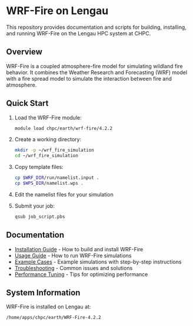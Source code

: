 # WRF-Fire on Lengau

This repository provides documentation and scripts for building, installing, and running WRF-Fire on the Lengau HPC system at CHPC.

## Overview

WRF-Fire is a coupled atmosphere-fire model for simulating wildland fire behavior. It combines the Weather Research and Forecasting (WRF) model with a fire spread model to simulate the interaction between fire and atmosphere.

## Quick Start

1. Load the WRF-Fire module:
   ```bash
   module load chpc/earth/wrf-fire/4.2.2
   ```

2. Create a working directory:
   ```bash
   mkdir -p ~/wrf_fire_simulation
   cd ~/wrf_fire_simulation
   ```

3. Copy template files:
   ```bash
   cp $WRF_DIR/run/namelist.input .
   cp $WPS_DIR/namelist.wps .
   ```

4. Edit the namelist files for your simulation

5. Submit your job:
   ```bash
   qsub job_script.pbs
   ```

## Documentation

- [Installation Guide](docs/installation.md) - How to build and install WRF-Fire
- [Usage Guide](docs/usage.md) - How to run WRF-Fire simulations
- [Example Cases](docs/examples/) - Example simulations with step-by-step instructions
- [Troubleshooting](docs/troubleshooting.md) - Common issues and solutions
- [Performance Tuning](docs/performance.md) - Tips for optimizing performance

## System Information

WRF-Fire is installed on Lengau at:
```bash
/home/apps/chpc/earth/WRF-Fire-4.2.2
```

